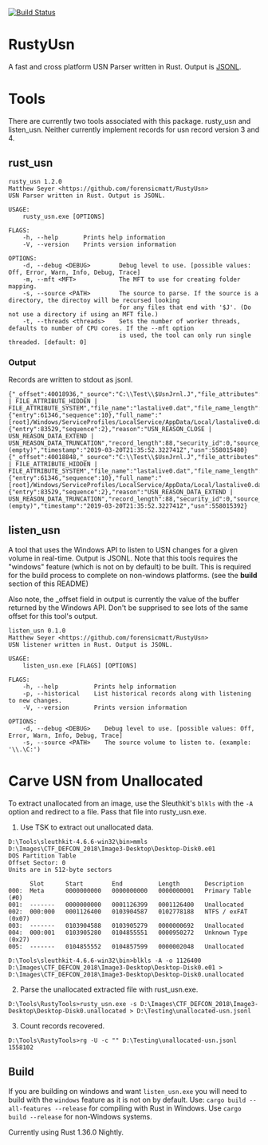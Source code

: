 [![Build Status](https://dev.azure.com/matthewseyer/dfir/_apis/build/status/forensicmatt.RustyUsn?branchName=master)](https://dev.azure.com/matthewseyer/dfir/_build/latest?definitionId=1&branchName=master)
# RustyUsn
A fast and cross platform USN Parser written in Rust. Output is [JSONL](http://jsonlines.org/).

# Tools
There are currently two tools associated with this package. rusty_usn and listen_usn. Neither currently implement records for usn record version 3 and 4.

## rust_usn

```
rusty_usn 1.2.0
Matthew Seyer <https://github.com/forensicmatt/RustyUsn>
USN Parser written in Rust. Output is JSONL.

USAGE:
    rusty_usn.exe [OPTIONS]

FLAGS:
    -h, --help       Prints help information
    -V, --version    Prints version information

OPTIONS:
    -d, --debug <DEBUG>        Debug level to use. [possible values: Off, Error, Warn, Info, Debug, Trace]
    -m, --mft <MFT>            The MFT to use for creating folder mapping.
    -s, --source <PATH>        The source to parse. If the source is a directory, the directoy will be recursed looking
                               for any files that end with '$J'. (Do not use a directory if using an MFT file.)
    -t, --threads <threads>    Sets the number of worker threads, defaults to number of CPU cores. If the --mft option
                               is used, the tool can only run single threaded. [default: 0]
```

### Output
Records are written to stdout as jsonl.

```
{"_offset":40018936,"_source":"C:\\Test\\$UsnJrnl.J","file_attributes":"FILE_ATTRIBUTE_ARCHIVE | FILE_ATTRIBUTE_HIDDEN | FILE_ATTRIBUTE_SYSTEM","file_name":"lastalive0.dat","file_name_length":28,"file_name_offset":60,"file_reference":{"entry":61346,"sequence":10},"full_name":"[root]/Windows/ServiceProfiles/LocalService/AppData/Local/lastalive0.dat","major_version":2,"minor_version":0,"parent_reference":{"entry":83529,"sequence":2},"reason":"USN_REASON_CLOSE | USN_REASON_DATA_EXTEND | USN_REASON_DATA_TRUNCATION","record_length":88,"security_id":0,"source_info":"(empty)","timestamp":"2019-03-20T21:35:52.322741Z","usn":558015480}
{"_offset":40018848,"_source":"C:\\Test\\$UsnJrnl.J","file_attributes":"FILE_ATTRIBUTE_ARCHIVE | FILE_ATTRIBUTE_HIDDEN | FILE_ATTRIBUTE_SYSTEM","file_name":"lastalive0.dat","file_name_length":28,"file_name_offset":60,"file_reference":{"entry":61346,"sequence":10},"full_name":"[root]/Windows/ServiceProfiles/LocalService/AppData/Local/lastalive0.dat","major_version":2,"minor_version":0,"parent_reference":{"entry":83529,"sequence":2},"reason":"USN_REASON_DATA_EXTEND | USN_REASON_DATA_TRUNCATION","record_length":88,"security_id":0,"source_info":"(empty)","timestamp":"2019-03-20T21:35:52.322741Z","usn":558015392}
```

## listen_usn
A tool that uses the Windows API to listen to USN changes for a given volume in real-time. Output is JSONL. Note 
that this tools requires the "windows" feature (which is not on by default) to be built. This is required for the build 
process to complete on non-windows platforms. (see the **build** section of this README)

Also note, the _offset field in output is currently the value of the buffer returned by the Windows API. Don't be supprised to see lots of the same offset for this tool's output.

```
listen_usn 0.1.0
Matthew Seyer <https://github.com/forensicmatt/RustyUsn>
USN listener written in Rust. Output is JSONL.

USAGE:
    listen_usn.exe [FLAGS] [OPTIONS]

FLAGS:
    -h, --help          Prints help information
    -p, --historical    List historical records along with listening to new changes.
    -V, --version       Prints version information

OPTIONS:
    -d, --debug <DEBUG>    Debug level to use. [possible values: Off, Error, Warn, Info, Debug, Trace]
    -s, --source <PATH>    The source volume to listen to. (example: '\\.\C:')
```


# Carve USN from Unallocated
To extract unallocated from an image, use the Sleuthkit's `blkls` with the `-A` option and redirect to a file. Pass that file into rusty_usn.exe.

1. Use TSK to extract out unallocated data.
```
D:\Tools\sleuthkit-4.6.6-win32\bin>mmls D:\Images\CTF_DEFCON_2018\Image3-Desktop\Desktop-Disk0.e01
DOS Partition Table
Offset Sector: 0
Units are in 512-byte sectors

      Slot      Start        End          Length       Description
000:  Meta      0000000000   0000000000   0000000001   Primary Table (#0)
001:  -------   0000000000   0001126399   0001126400   Unallocated
002:  000:000   0001126400   0103904587   0102778188   NTFS / exFAT (0x07)
003:  -------   0103904588   0103905279   0000000692   Unallocated
004:  000:001   0103905280   0104855551   0000950272   Unknown Type (0x27)
005:  -------   0104855552   0104857599   0000002048   Unallocated

D:\Tools\sleuthkit-4.6.6-win32\bin>blkls -A -o 1126400 D:\Images\CTF_DEFCON_2018\Image3-Desktop\Desktop-Disk0.e01 > D:\Images\CTF_DEFCON_2018\Image3-Desktop\Desktop-Disk0.unallocated
```

2. Parse the unallocated extracted file with rust_usn.exe.
```
D:\Tools\RustyTools>rusty_usn.exe -s D:\Images\CTF_DEFCON_2018\Image3-Desktop\Desktop-Disk0.unallocated > D:\Testing\unallocated-usn.jsonl
```

3. Count records recovered.
```
D:\Tools\RustyTools>rg -U -c "" D:\Testing\unallocated-usn.jsonl
1558102
```

## Build
If you are building on windows and want `listen_usn.exe` you will need to build with the `windows` feature as it is not on by default. Use: `cargo build --all-features --release` for compiling with Rust in Windows. Use `cargo build --release` for non-Windows systems.

Currently using Rust 1.36.0 Nightly.
